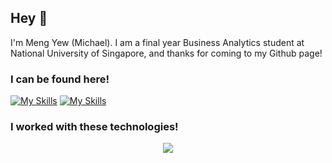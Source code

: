 ## Hey 👋
I'm Meng Yew (Michael). I am a final year Business Analytics student at National University of Singapore, and thanks for coming to my Github page!

### I can be found here!
[![My Skills](https://skillicons.dev/icons?i=linkedin)](https://www.linkedin.com/in/mengyewgau)
[![My Skills](https://skillicons.dev/icons?i=github)](https://github.com/mengyewgau)

### I worked with these technologies!
<p align="center">
  <a href="https://skillicons.dev">
    <img src="https://skillicons.dev/icons?i=java,js,ruby,python,react,vue,nodejs,git,mysql&perline=5"/>
  </a>
</p>


<!--
**mengyewgau/mengyewgau** is a ✨ _special_ ✨ repository because its `README.md` (this file) appears on your GitHub profile.

Here are some ideas to get you started:

- 🔭 I’m currently working on ...
- 🌱 I’m currently learning ...
- 👯 I’m looking to collaborate on ...
- 🤔 I’m looking for help with ...
- 💬 Ask me about ...
- 📫 How to reach me: ...
- 😄 Pronouns: ...
- ⚡ Fun fact: ...
-->
